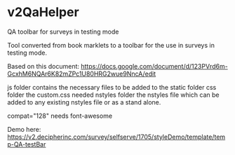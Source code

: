 # v2QaHelper
QA toolbar for surveys in testing mode

Tool converted from book marklets to a toolbar for the use in surveys in testing mode.

Based on this document:
https://docs.google.com/document/d/123PVrd6m-GcxhM6NQAr6K82mZPc1U80HRG2wue9NncA/edit

js folder contains the necessary files to be added to the static folder
css folder the custom.css needed
nstyles folder the nstyles file which can be added to any existing nstyles file or as a stand alone.

compat="128"
needs font-awesome


Demo here:
https://v2.decipherinc.com/survey/selfserve/1705/styleDemo/template/temp-QA-testBar
